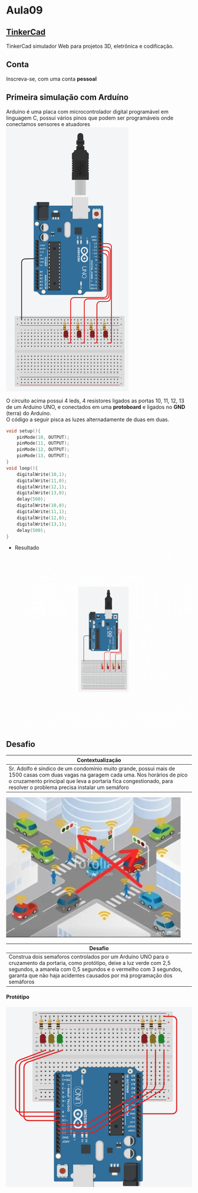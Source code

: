 # Aula09
## [TinkerCad](https://www.tinkercad.com/)
TinkerCad simulador Web para projetos 3D, eletrônica e codificação.
## Conta
Inscreva-se, com uma conta **pessoal**

## Primeira simulação com Arduíno
Arduíno é uma placa com microcontrolador digital programável em linguagem C, possui vários pinos que podem ser programáveis onde conectamos sensores e atuadores
![QUatro leds](./4leds01.png)

O circuito acima possui 4 leds, 4 resistores ligados as portas 10, 11, 12, 13 de um Arduino UNO, e conectados em uma **protoboard** e ligados no **GND** (terra) do Arduíno.<br>O código a seguir pisca as luzes alternadamente de duas em duas.
```c
void setup(){
	pinMode(10, OUTPUT);
	pinMode(11, OUTPUT);
	pinMode(12, OUTPUT);
	pinMode(13, OUTPUT);
}
void loop(){
	digitalWrite(10,1);
  	digitalWrite(11,0);
  	digitalWrite(12,1);
  	digitalWrite(13,0);
  	delay(500);
  	digitalWrite(10,0);
  	digitalWrite(11,1);
  	digitalWrite(12,0);
  	digitalWrite(13,1);
  	delay(500);
}
```
- Resultado<br>![Resultado](leds.gif)

## Desafio
|Contextualização|
|-|
|Sr. Adolfo é síndico de um condomínio muito grande, possui mais de 1500 casas com duas vagas na garagem cada uma. Nos horários de pico o cruzamento principal que leva a portaria fica congestionado, para resolver o problema precisa instalar um semáforo|

![Cruzamento](./cruzamento.webp)

|Desafio|
|-|
|Construa dois semaforos controlados por um Arduíno UNO para o cruzamento da portaria, como protótipo, deixe a luz verde com 2,5 segundos, a amarela com 0,5 segundos e o vermelho com 3 segundos, garanta que não haja acidentes causados por má programação dos semáforos|

#### Protótipo
![desafio](./desafio.png)
